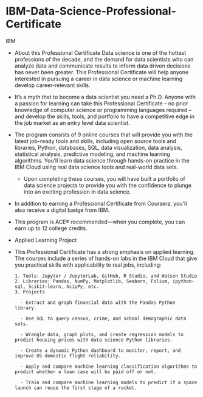 # IBM-Data-Science-Professional-Certificate
IBM

* About this Professional Certificate
Data science is one of the hottest professions of the decade, and the demand for data scientists who can analyze data and communicate results to inform data driven decisions has never been greater. This Professional Certificate will help anyone interested in pursuing a career in data science or machine learning develop career-relevant skills.

* It’s a myth that to become a data scientist you need a Ph.D. Anyone with a passion for learning can take this Professional Certificate – no prior knowledge of computer science or programming languages required – and develop the skills, tools, and portfolio to have a competitive edge in the job market as an entry level data scientist.

* The program consists of 9 online courses that will provide you with the latest job-ready tools and skills, including open source tools and libraries, Python, databases, SQL, data visualization, data analysis, statistical analysis, predictive modeling, and machine learning algorithms. You’ll learn data science through hands-on practice in the IBM Cloud using real data science tools and real-world data sets.

    - Upon completing these courses, you will have built a portfolio of data science projects to provide you with the confidence to plunge into an exciting profession in data science.

* In addition to earning a Professional Certificate from Coursera, you'll also receive a digital badge from IBM.

* This program is ACE® recommended—when you complete, you can earn up to 12 college credits.  

* Applied Learning Project

- This Professional Certificate has a strong emphasis on applied learning. The courses include a series of hands-on labs in the IBM Cloud that give you practical skills with applicability to real jobs, including:

      1. Tools: Jupyter / JupyterLab, GitHub, R Studio, and Watson Studio
      2. Libraries: Pandas, NumPy, Matplotlib, Seaborn, Folium, ipython-sql, Scikit-learn, ScipPy, etc.
      3. Projects

        - Extract and graph financial data with the Pandas Python library.

        - Use SQL to query census, crime, and school demographic data sets.

        - Wrangle data, graph plots, and create regression models to predict housing prices with data science Python libraries.

        - Create a dynamic Python dashboard to monitor, report, and improve US domestic flight reliability.

        - Apply and compare machine learning classification algorithms to predict whether a loan case will be paid off or not.

        - Train and compare machine learning models to predict if a space launch can reuse the first stage of a rocket.
